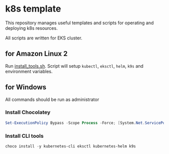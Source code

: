 # k8s template

This repository manages useful templates and scripts for operating and deploying k8s resources.

All scripts are written for EKS cluster.

## for Amazon Linux 2

Run [install_tools.sh](./install_tools.sh). Script will setup `kubectl`, `eksctl`, `helm`, `k9s` and environment variables.

## for Windows

All commands should be run as administrator

### Install Chocolatey
```powershell
Set-ExecutionPolicy Bypass -Scope Process -Force; [System.Net.ServicePointManager]::SecurityProtocol = [System.Net.ServicePointManager]::SecurityProtocol -bor 3072; iex ((New-Object System.Net.WebClient).DownloadString('https://community.chocolatey.org/install.ps1'))
```

### Install CLI tools

```powershell
choco install -y kubernetes-cli eksctl kubernetes-helm k9s
```
